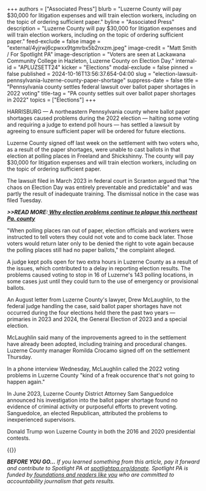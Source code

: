+++
authors = ["Associated Press"]
blurb = "Luzerne County will pay $30,000 for litigation expenses and will train election workers, including on the topic of ordering sufficient paper."
byline = "Associated Press"
description = "Luzerne County will pay $30,000 for litigation expenses and will train election workers, including on the topic of ordering sufficient paper."
feed-exclude = false
image = "external/4yjrwj6cpwxx9tgmrbx5b2nxzm.jpeg"
image-credit = "Matt Smith / For Spotlight PA"
image-description = "Voters are seen at Lackawana Community College in Hazleton, Luzerne County on Election Day."
internal-id = "APLUZSETT24"
kicker = "Elections"
modal-exclude = false
pinned = false
published = 2024-10-16T13:56:37.654-04:00
slug = "election-lawsuit-pennsylvania-luzerne-county-paper-shortage"
suppress-date = false
title = "Pennsylvania county settles federal lawsuit over ballot paper shortages in 2022 voting"
title-tag = "PA county settles suit over ballot paper shortages in 2022"
topics = ["Elections"]
+++

HARRISBURG — A northeastern Pennsylvania county where ballot paper shortages caused problems during the 2022 election — halting some voting and requiring a judge to extend poll hours — has settled a lawsuit by agreeing to ensure sufficient paper will be ordered for future elections.

Luzerne County signed off last week on the settlement with two voters who, as a result of the paper shortages, were unable to cast ballots in that election at polling places in Freeland and Shickshinny. The county will pay $30,000 for litigation expenses and will train election workers, including on the topic of ordering sufficient paper.

The lawsuit filed in March 2023 in federal court in Scranton argued that &#34;the chaos on Election Day was entirely preventable and predictable&#34; and was partly the result of inadequate training. The dismissal notice in the case was filed Tuesday.

<strong><em>&gt;&gt;READ MORE:</em></strong><a href="https://www.spotlightpa.org/news/2023/02/pa-luzerne-county-2022-election-paper-shortage-turnover/"><strong><em> Why election problems continue to plague this northeast Pa. county</em></strong></a><strong><em></em></strong>

&#34;When polling places ran out of paper, election officials and workers were instructed to tell voters they could not vote and to come back later. Those voters would return later only to be denied the right to vote again because the polling places still had no paper ballots,&#34; the complaint alleged.

A judge kept polls open for two extra hours in Luzerne County as a result of the issues, which contributed to a delay in reporting election results. The problems caused voting to stop in 16 of Luzerne&#39;s 143 polling locations, in some cases just until they could turn to the use of emergency or provisional ballots.

An August letter from Luzerne County&#39;s lawyer, Drew McLaughlin, to the federal judge handling the case, said ballot paper shortages have not occurred during the four elections held there the past two years — primaries in 2023 and 2024, the General Election of 2023 and a special election.

McLaughlin said many of the improvements agreed to in the settlement have already been adopted, including training and procedural changes. Luzerne County manager Romilda Crocamo signed off on the settlement Thursday.

In a phone interview Wednesday, McLaughlin called the 2022 voting problems in Luzerne County &#34;kind of a freak occurence that&#39;s not going to happen again.&#34;

In June 2023, Luzerne County District Attorney Sam Sanguedolce announced his investigation into the ballot paper shortage found no evidence of criminal activity or purposeful efforts to prevent voting. Sanguedolce, an elected Republican, attributed the problems to inexperienced supervisors.

Donald Trump won Luzerne County in both the 2016 and 2020 presidential contests.

{{<dewey-assistant>}}

<strong><em>BEFORE YOU GO…</em></strong><em> If you learned something from this article, pay it forward and contribute to Spotlight PA at </em><a href="https://www.spotlightpa.org/donate"><em>spotlightpa.org/donate</em></a><em>. Spotlight PA is funded by</em><a href="https://www.spotlightpa.org/support"><em> foundations and readers like you</em></a><em> who are committed to accountability journalism that gets results.</em>

